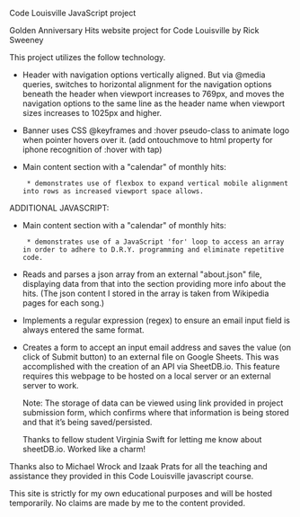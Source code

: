 
Code Louisville JavaScript project

Golden Anniversary Hits website 
project for Code Louisville by Rick Sweeney

This project utilizes the follow technology.

* Header with navigation options vertically aligned.  But via @media queries, switches to horizontal alignment for the navigation options beneath the header when viewport increases to 769px, and moves the navigation options to the same line as the header name when viewport sizes increases to 1025px and higher.

* Banner uses CSS @keyframes and :hover pseudo-class to animate logo when pointer hovers over it. (add ontouchmove to html property for iphone recognition of :hover with tap)

* Main content section with a "calendar" of monthly hits:

       * demonstrates use of flexbox to expand vertical mobile alignment into rows as increased viewport space allows.


ADDITIONAL JAVASCRIPT:

* Main content section with a "calendar" of monthly hits:

       * demonstrates use of a JavaScript 'for' loop to access an array in order to adhere to D.R.Y. programming and eliminate repetitive code.

* Reads and parses a json array from an external "about.json" file, displaying  data from that into the section providing more info about the hits. (The json content I stored in the array is taken from Wikipedia pages for each song.)

* Implements a regular expression (regex) to ensure an email input field is always entered the same format.

* Creates a form to accept an input email address and saves the value (on click of Submit button) to an external file on Google Sheets.   This was accomplished with the creation of an API via SheetDB.io.   This feature requires this webpage to be hosted on a local server or an external server to work.

   Note: The storage of data can be viewed using link provided in project submission form, which confirms where that information is being stored and that it’s being saved/persisted.

    Thanks to fellow student Virginia Swift for letting me know about sheetDB.io.  Worked like a charm!   


Thanks also to Michael Wrock and Izaak Prats for all the teaching and assistance they provided in this Code Louisville javascript course.

This site is strictly for my own educational purposes and will be hosted temporarily.  No claims are made by me to the content provided.
